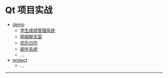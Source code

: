 # Qt 项目实战

* [demo](./Demo/content.md)
    * [学生成绩管理系统](./Demo/notes/StudentManagementSystem.md)
    * [网络聊天室](./Demo/notes/NetworkChat.md)
    * [农历日历](./Demo/notes/LunarCalendar.md)
    * [邮件系统](./Demo/notes/EmailTool.md)
    * ...
* [project](./Project/content.md)
    * ...

---
